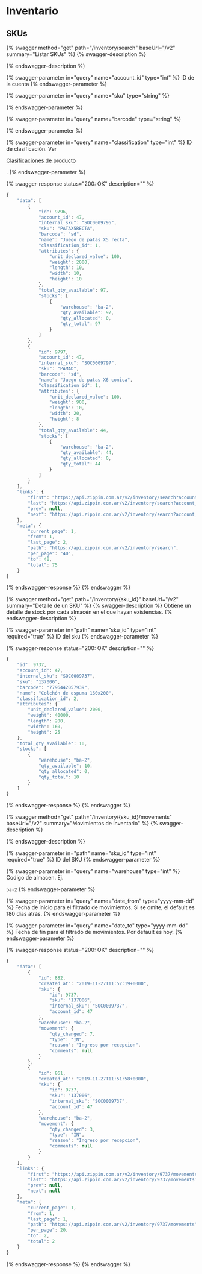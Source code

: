 # Inventario

## SKUs

{% swagger method="get" path="/inventory/search" baseUrl="/v2" summary="Listar SKUs" %}
{% swagger-description %}

{% endswagger-description %}

{% swagger-parameter in="query" name="account_id" type="int" %}
ID de la cuenta
{% endswagger-parameter %}

{% swagger-parameter in="query" name="sku" type="string" %}

{% endswagger-parameter %}

{% swagger-parameter in="query" name="barcode" type="string" %}

{% endswagger-parameter %}

{% swagger-parameter in="query" name="classification" type="int" %}
ID de clasificación. Ver 

[Clasificaciones de producto](../../referencia/clasificaciones-de-producto.md)

.
{% endswagger-parameter %}

{% swagger-response status="200: OK" description="" %}
```javascript
{
    "data": [
        {
            "id": 9796,
            "account_id": 47,
            "internal_sku": "SOC0009796",
            "sku": "PATAX5RECTA",
            "barcode": "sd",
            "name": "Juego de patas X5 recta",
            "classification_id": 1,
            "attributes": {
                "unit_declared_value": 100,
                "weight": 2000,
                "length": 10,
                "width": 10,
                "height": 10
            },
            "total_qty_available": 97,
            "stocks": [
                {
                    "warehouse": "ba-2",
                    "qty_available": 97,
                    "qty_allocated": 0,
                    "qty_total": 97
                }
            ]
        },
        {
            "id": 9797,
            "account_id": 47,
            "internal_sku": "SOC0009797",
            "sku": "PAMAD",
            "barcode": "sd",
            "name": "Juego de patas X6 conica",
            "classification_id": 1,
            "attributes": {
                "unit_declared_value": 100,
                "weight": 900,
                "length": 10,
                "width": 20,
                "height": 8
            },
            "total_qty_available": 44,
            "stocks": [
                {
                    "warehouse": "ba-2",
                    "qty_available": 44,
                    "qty_allocated": 0,
                    "qty_total": 44
                }
            ]
        }
    ],
    "links": {
        "first": "https://api.zippin.com.ar/v2/inventory/search?account_id=47&page=1",
        "last": "https://api.zippin.com.ar/v2/inventory/search?account_id=47&page=2",
        "prev": null,
        "next": "https://api.zippin.com.ar/v2/inventory/search?account_id=47&page=2"
    },
    "meta": {
        "current_page": 1,
        "from": 1,
        "last_page": 2,
        "path": "https://api.zippin.com.ar/v2/inventory/search",
        "per_page": "40",
        "to": 40,
        "total": 75
    }
}
```
{% endswagger-response %}
{% endswagger %}

{% swagger method="get" path="/inventory/{sku_id}" baseUrl="/v2" summary="Detalle de un SKU" %}
{% swagger-description %}
Obtiene un detalle de stock por cada almacén en el que hayan existencias.
{% endswagger-description %}

{% swagger-parameter in="path" name="sku_id" type="int" required="true" %}
ID del sku
{% endswagger-parameter %}

{% swagger-response status="200: OK" description="" %}
```javascript
{
    "id": 9737,
    "account_id": 47,
    "internal_sku": "SOC0009737",
    "sku": "137006",
    "barcode": "7796442057939",
    "name": "Colchón de espuma 160x200",
    "classification_id": 2,
    "attributes": {
        "unit_declared_value": 2000,
        "weight": 40000,
        "length": 200,
        "width": 160,
        "height": 25
    },
    "total_qty_available": 10,
    "stocks": [
        {
            "warehouse": "ba-2",
            "qty_available": 10,
            "qty_allocated": 0,
            "qty_total": 10
        }
    ]
}
```
{% endswagger-response %}
{% endswagger %}

{% swagger method="get" path="/inventory/{sku_id}/movements" baseUrl="/v2" summary="Movimientos de inventario" %}
{% swagger-description %}

{% endswagger-description %}

{% swagger-parameter in="path" name="sku_id" type="int" required="true" %}
ID del SKU
{% endswagger-parameter %}

{% swagger-parameter in="query" name="warehouse" type="int" %}
Codigo de almacen. Ej. 

`ba-2`
{% endswagger-parameter %}

{% swagger-parameter in="query" name="date_from" type="yyyy-mm-dd" %}
Fecha de inicio para el filtrado de movimientos. Si se omite, el default es 180 días atrás.
{% endswagger-parameter %}

{% swagger-parameter in="query" name="date_to" type="yyyy-mm-dd" %}
Fecha de fin para el filtrado de movimientos. Por default es hoy.
{% endswagger-parameter %}

{% swagger-response status="200: OK" description="" %}
```javascript
{
    "data": [
        {
            "id": 882,
            "created_at": "2019-11-27T11:52:19+0000",
            "sku": {
                "id": 9737,
                "sku": "137006",
                "internal_sku": "SOC0009737",
                "account_id": 47
            },
            "warehouse": "ba-2",
            "movement": {
                "qty_changed": 7,
                "type": "IN",
                "reason": "Ingreso por recepcion",
                "comments": null
            }
        },
        {
            "id": 861,
            "created_at": "2019-11-27T11:51:58+0000",
            "sku": {
                "id": 9737,
                "sku": "137006",
                "internal_sku": "SOC0009737",
                "account_id": 47
            },
            "warehouse": "ba-2",
            "movement": {
                "qty_changed": 3,
                "type": "IN",
                "reason": "Ingreso por recepcion",
                "comments": null
            }
        }
    ],
    "links": {
        "first": "https://api.zippin.com.ar/v2/inventory/9737/movements?warehouse=ba-2&page=1",
        "last": "https://api.zippin.com.ar/v2/inventory/9737/movements?warehouse=ba-2&page=1",
        "prev": null,
        "next": null
    },
    "meta": {
        "current_page": 1,
        "from": 1,
        "last_page": 1,
        "path": "https://api.zippin.com.ar/v2/inventory/9737/movements",
        "per_page": 20,
        "to": 2,
        "total": 2
    }
}
```
{% endswagger-response %}
{% endswagger %}
